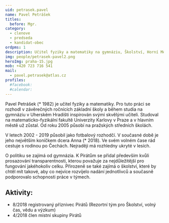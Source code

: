 ```yaml
---
uid: petrasek.pavel
name: Pavel Petrášek
titles:
  before: Mgr.
category:
  - clenove
  - predseda
  - kandidat-obec
ordpms: 1
description: Učitel fyziky a matematiky na gymnáziu, Školství, Horní Měcholupy
img: people/petrasek-pavel2.png
heroImg: praha-15.jpg
mob: +420 723 716 541
mail:
  - pavel.petrasek@atlas.cz 
profiles:
  #facebook:
  #calendar: 
---
```


Pavel Petrášek (* 1982) je učitel fyziky a matematiky. Pro tuto práci se rozhodl v závěrečných ročnících základní školy a během studia na gymnáziu v Uherském Hradišti inspirován svými skvělými učiteli. Studoval na matematicko-fyzikální fakultě Univerzity Karlovy v Praze a v hlavním městě už zůstal. Od roku 2005 působí na pražských středních školách. 

V letech 2002 - 2019 působil jako fotbalový rozhodčí. V současné době je jeho největším koníčkem dcera Anna (* 2018). Ve svém volném čase rád cestuje s rodinou po Čechách. Nejraději má rozhledny ukryté v lesích. 

O politiku se zajímá od gymnázia. K Pirátům se přidal především kvůli prosazování transparentnosti, kterou považuje za nejdůležitější pro fungování jakéhokoliv celku. Přirozeně se také zajímá o školství, které by chtěl mít takové, aby co nejvíce rozvíjelo nadání jednotlivců a současně podporovalo schopnosti práce v týmech. 

## Aktivity:
- 8/2018 registrovaný příznivec Pirátů (Rezortní tým pro Školství, volný čas, vědu a výzkum)
- 4/2018 člen místní skupiny Pirátů 
